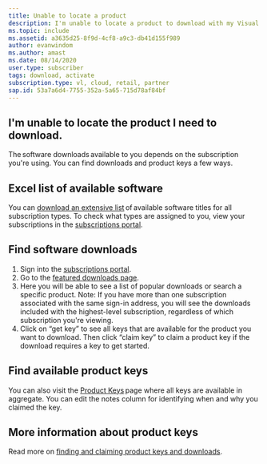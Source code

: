 ```yaml
---
title: Unable to locate a product
description: I'm unable to locate a product to download with my Visual Studio subscription.
ms.topic: include
ms.assetid: a3635d25-8f9d-4cf8-a9c3-db41d155f989
author: evanwindom
ms.author: amast
ms.date: 08/14/2020
user.type: subscriber
tags: download, activate
subscription.type: vl, cloud, retail, partner
sap.id: 53a7a6d4-7755-352a-5a65-715d78af84bf
---
```


## I'm unable to locate the product I need to download.

The software downloads available to you depends on the subscription you're using. You can find downloads and product keys a few ways. 

## Excel list of available software 
You can [download an extensive list](https://download.microsoft.com/download/1/5/4/15454442-CF17-47B9-A65D-DF84EF88511B/Visual_Studio_by_Subscription_Level.xlsx) of available software titles for all subscription types. To check what types are assigned to you, view your subscriptions in the [subscriptions portal](https://my.visualstudio.com/benefits).   

## Find software downloads 
1. Sign into the [subscriptions portal](https://my.visualstudio.com/benefits).  
1. Go to the [featured downloads page](https://my.visualstudio.com/downloads/featured).  
1. Here you will be able to see a list of popular downloads or search a specific product. Note: If you have more than one subscription associated with the same sign-in address, you will see the downloads included with the highest-level subscription, regardless of which subscription you're viewing.
1. Click on “get key” to see all keys that are available for the product you want to download. Then click “claim key” to claim a product key if the download requires a key to get started. 

## Find available product keys
You can also visit the [Product Keys](https://my.visualstudio.com/productkeys) page where all keys are available in aggregate. You can edit the notes column for identifying when and why you claimed the key. 

## More information about product keys
Read more on [finding and claiming product keys and downloads](https://learn.microsoft.com/visualstudio/subscriptions/find-keys).  
